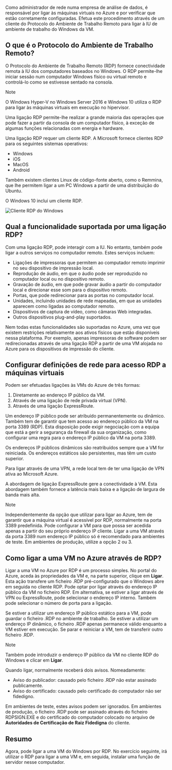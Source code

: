 Como administrador de rede numa empresa de análise de dados, é responsável por ligar às máquinas virtuais no Azure e por verificar que estão corretamente configuradas. Efetua este procedimento através de um cliente do Protocolo do Ambiente de Trabalho Remoto para ligar à IU de ambiente de trabalho do Windows da VM.

## <a name="what-is-the-remote-desktop-protocol"></a>O que é o Protocolo do Ambiente de Trabalho Remoto?

O Protocolo do Ambiente de Trabalho Remoto (RDP) fornece conectividade remota à IU dos computadores baseados no Windows. O RDP permite-lhe iniciar sessão num computador Windows físico ou virtual remoto e controlá-lo como se estivesse sentado na consola.

> [!Note]
> O Windows Hyper-V no Windows Server 2016 e Windows 10 utiliza o RDP para ligar às máquinas virtuais em execução no hipervisor.

Uma ligação RDP permite-lhe realizar a grande maioria das operações que pode fazer a partir da consola de um computador físico, à exceção de algumas funções relacionadas com energia e hardware.

Uma ligação RDP requer um cliente RDP. A Microsoft fornece clientes RDP para os seguintes sistemas operativos:

* Windows
* iOS
* MacOS
* Android

Também existem clientes Linux de código-fonte aberto, como o Remmina, que lhe permitem ligar a um PC Windows a partir de uma distribuição do Ubuntu.

O Windows 10 inclui um cliente RDP.

![Cliente RDP do Windows](../images/2-rdp-client.PNG)

## <a name="what-functionality-does-an-rdp-connection-support"></a>Qual a funcionalidade suportada por uma ligação RDP?

Com uma ligação RDP, pode interagir com a IU. No entanto, também pode ligar a outros serviços no computador remoto. Estes serviços incluem:

* Ligações de impressoras que permitem ao computador remoto imprimir no seu dispositivo de impressão local.
* Reprodução de áudio, em que o áudio pode ser reproduzido no computador local ou no dispositivo remoto.
* Gravação de áudio, em que pode gravar áudio a partir do computador local e direcionar esse som para o dispositivo remoto.
* Portas, que pode redirecionar para as portas no computador local.
* Unidades, incluindo unidades de rede mapeadas, em que as unidades aparecem como ligadas ao computador remoto.
* Dispositivos de captura de vídeo, como câmaras Web integradas.
* Outros dispositivos plug-and-play suportados.

Nem todas estas funcionalidades são suportadas no Azure, uma vez que existem restrições relativamente aos ativos físicos que estão disponíveis nessa plataforma. Por exemplo, apenas impressoras de software podem ser redirecionadas através de uma ligação RDP a partir de uma VM alojada no Azure para os dispositivos de impressão do cliente.

## <a name="configure-network-settings-for-rdp-access-to-virtual-machines"></a>Configurar definições de rede para acesso RDP a máquinas virtuais

Podem ser efetuadas ligações às VMs do Azure de três formas:

1. Diretamente ao endereço IP público da VM.
2. Através de uma ligação de rede privada virtual (VPN).
3. Através de uma ligação ExpressRoute.

Um endereço IP público pode ser atribuído permanentemente ou dinâmico. Também tem de garantir que tem acesso ao endereço público da VM na porta 3389 (RDP). Esta disposição pode exigir negociação com a equipa que está a gerir a segurança da firewall da sua organização, como configurar uma regra para o endereço IP público da VM na porta 3389.

Os endereços IP públicos dinâmicos são reatribuídos sempre que a VM for reiniciada. Os endereços estáticos são persistentes, mas têm um custo superior.

Para ligar através de uma VPN, a rede local tem de ter uma ligação de VPN ativa ao Microsoft Azure.

A abordagem de ligação ExpressRoute gere a conectividade à VM. Esta abordagem também fornece a latência mais baixa e a ligação de largura de banda mais alta.

> [!Note]
> Independentemente da opção que utilizar para ligar ao Azure, tem de garantir que a máquina virtual é acessível por RDP, normalmente na porta 3389 predefinida. Pode configurar a VM para que possa ser acedida apenas a partir do seu próprio endereço IP cliente. Ligar a uma VM através da porta 3389 num endereço IP público só é recomendado para ambientes de teste. Em ambientes de produção, utilize a opção 2 ou 3.

## <a name="how-do-you-connect-to-a-vm-in-azure-using-rdp"></a>Como ligar a uma VM no Azure através de RDP?

Ligar a uma VM no Azure por RDP é um processo simples. No portal do Azure, aceda às propriedades da VM e, na parte superior, clique em **Ligar**. Esta ação transfere um ficheiro .RDP pré-configurado que o Windows abre em seguida no cliente RDP. Pode optar por ligar através do endereço IP público da VM no ficheiro RDP. Em alternativa, se estiver a ligar através de VPN ou ExpressRoute, pode selecionar o endereço IP interno. Também pode selecionar o número de porta para a ligação.

Se estiver a utilizar um endereço IP público estático para a VM, pode guardar o ficheiro .RDP no ambiente de trabalho. Se estiver a utilizar um endereço IP dinâmico, o ficheiro .RDP apenas permanece válido enquanto a VM estiver em execução. Se parar e reiniciar a VM, tem de transferir outro ficheiro .RDP.

> [!Note]
> Também pode introduzir o endereço IP público da VM no cliente RDP do Windows e clicar em **Ligar**.

Quando ligar, normalmente receberá dois avisos. Nomeadamente:

* Aviso do publicador: causado pelo ficheiro .RDP não estar assinado publicamente.
* Aviso do certificado: causado pelo certificado do computador não ser fidedigno.

Em ambientes de teste, estes avisos podem ser ignorados. Em ambientes de produção, o ficheiro .RDP pode ser assinado através do ficheiro RDPSIGN.EXE e do certificado do computador colocado no arquivo de **Autoridades de Certificação de Raiz Fidedigna** do cliente.

## <a name="summary"></a>Resumo

Agora, pode ligar a uma VM do Windows por RDP. No exercício seguinte, irá utilizar o RDP para ligar a uma VM e, em seguida, instalar uma função de servidor nesse computador.
